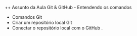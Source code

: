 ++ Assunto da Aula
Git & GitHub - Entendendo os comandos

- Comandos Git
- Criar um repositório local Git
- Conectar o repositório local com o GitHub
.
